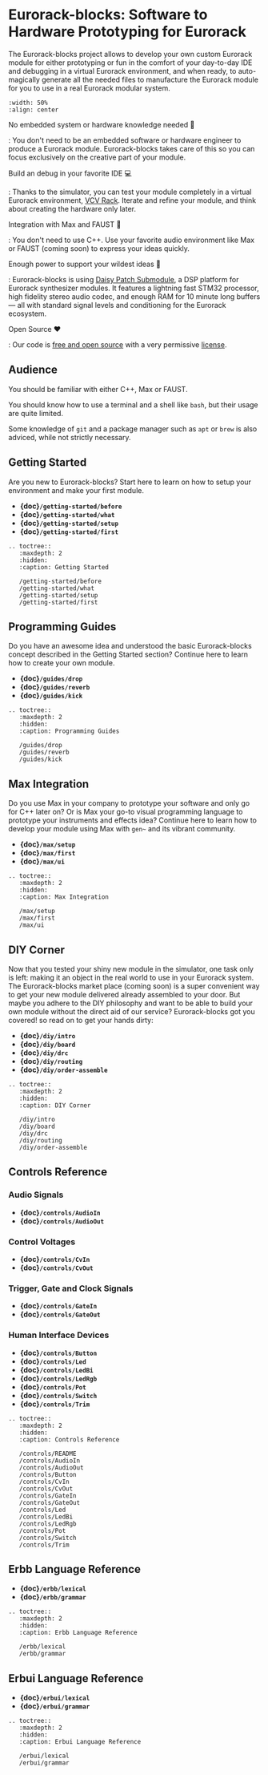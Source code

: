 # Eurorack-blocks: Software to Hardware Prototyping for Eurorack

The Eurorack-blocks project allows to develop your own custom Eurorack module for either prototyping or fun in the comfort of your day-to-day IDE and debugging in a virtual Eurorack environment, and when ready, to auto-magically generate all the needed files to manufacture the Eurorack module for you to use in a real Eurorack modular system.

```{image} getting-started/what-boards.png
:width: 50%
:align: center
```

No embedded system or hardware knowledge needed 🤗

: You don't need to be an embedded software or hardware engineer to produce a Eurorack module.
   Eurorack-blocks takes care of this so you can focus exclusively on the creative part of your module.

Build an debug in your favorite IDE 💻

: Thanks to the simulator, you can test your module completely in a virtual Eurorack environment, [VCV Rack](https://vcvrack.com).
   Iterate and refine your module, and think about creating the hardware only later.

Integration with Max and FAUST 🔀

: You don't need to use C++. Use your favorite audio environment like Max or FAUST (coming soon) to express your ideas quickly.

Enough power to support your wildest ideas 💪

: Eurorack-blocks is using [Daisy Patch Submodule](https://www.electro-smith.com/daisy/patch-sm),
   a DSP platform for Eurorack synthesizer modules. It features a lightning fast STM32 processor,
   high fidelity stereo audio codec, and enough RAM for 10 minute long buffers
   — all with standard signal levels and conditioning for the Eurorack ecosystem.

Open Source ❤️

: Our code is [free and open source](https://github.com/ohmtech-rdi/eurorack-blocks) with a very permissive [license](https://github.com/ohmtech-rdi/eurorack-blocks/blob/main/LICENSE).


## Audience

You should be familiar with either C++, Max or FAUST.

You should know how to use a terminal and a shell like `bash`, but their usage are quite limited.

Some knowledge of `git` and a package manager such as `apt` or `brew` is also adviced,
while not strictly necessary.


## Getting Started

Are you new to Eurorack-blocks?
Start here to learn on how to setup your environment and make your first module.

- **{doc}`/getting-started/before`**
- **{doc}`/getting-started/what`**
- **{doc}`/getting-started/setup`**
- **{doc}`/getting-started/first`**

```{eval-rst}
.. toctree::
   :maxdepth: 2
   :hidden:
   :caption: Getting Started

   /getting-started/before
   /getting-started/what
   /getting-started/setup
   /getting-started/first
```


## Programming Guides

Do you have an awesome idea and understood the basic Eurorack-blocks concept
described in the Getting Started section?
Continue here to learn how to create your own module.

- **{doc}`/guides/drop`**
- **{doc}`/guides/reverb`**
- **{doc}`/guides/kick`**

```{eval-rst}
.. toctree::
   :maxdepth: 2
   :hidden:
   :caption: Programming Guides

   /guides/drop
   /guides/reverb
   /guides/kick
```


## Max Integration

Do you use Max in your company to prototype your software and only go for C++ later on?
Or is Max your go-to visual programming language to prototype your instruments
and effects idea?
Continue here to learn how to develop your module using Max with `gen~` and
its vibrant community.

- **{doc}`/max/setup`**
- **{doc}`/max/first`**
- **{doc}`/max/ui`**

```{eval-rst}
.. toctree::
   :maxdepth: 2
   :hidden:
   :caption: Max Integration

   /max/setup
   /max/first
   /max/ui
```


## DIY Corner

Now that you tested your shiny new module in the simulator, one task only is left:
making it an object in the real world to use in your Eurorack system.
The Eurorack-blocks market place (coming soon) is a super convenient way
to get your new module delivered already assembled to your door.
But maybe you adhere to the DIY philosophy and want to be able to build your own
module without the direct aid of our service?
Eurorack-blocks got you covered! so read on to get your hands dirty:

- **{doc}`/diy/intro`**
- **{doc}`/diy/board`**
- **{doc}`/diy/drc`**
- **{doc}`/diy/routing`**
- **{doc}`/diy/order-assemble`**

```{eval-rst}
.. toctree::
   :maxdepth: 2
   :hidden:
   :caption: DIY Corner

   /diy/intro
   /diy/board
   /diy/drc
   /diy/routing
   /diy/order-assemble
```


## Controls Reference

### Audio Signals

- **{doc}`/controls/AudioIn`**
- **{doc}`/controls/AudioOut`**

### Control Voltages

- **{doc}`/controls/CvIn`**
- **{doc}`/controls/CvOut`**

### Trigger, Gate and Clock Signals

- **{doc}`/controls/GateIn`**
- **{doc}`/controls/GateOut`**

### Human Interface Devices

- **{doc}`/controls/Button`**
- **{doc}`/controls/Led`**
- **{doc}`/controls/LedBi`**
- **{doc}`/controls/LedRgb`**
- **{doc}`/controls/Pot`**
- **{doc}`/controls/Switch`**
- **{doc}`/controls/Trim`**

```{eval-rst}
.. toctree::
   :maxdepth: 2
   :hidden:
   :caption: Controls Reference

   /controls/README
   /controls/AudioIn
   /controls/AudioOut
   /controls/Button
   /controls/CvIn
   /controls/CvOut
   /controls/GateIn
   /controls/GateOut
   /controls/Led
   /controls/LedBi
   /controls/LedRgb
   /controls/Pot
   /controls/Switch
   /controls/Trim
```


## Erbb Language Reference

- **{doc}`/erbb/lexical`**
- **{doc}`/erbb/grammar`**

```{eval-rst}
.. toctree::
   :maxdepth: 2
   :hidden:
   :caption: Erbb Language Reference

   /erbb/lexical
   /erbb/grammar
```


## Erbui Language Reference

- **{doc}`/erbui/lexical`**
- **{doc}`/erbui/grammar`**

```{eval-rst}
.. toctree::
   :maxdepth: 2
   :hidden:
   :caption: Erbui Language Reference

   /erbui/lexical
   /erbui/grammar
```
